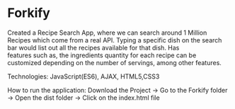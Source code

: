 # Forkify
Created a Recipe Search App, where we can search around 1 Million Recipes which come from a real 
API. Typing a specific dish on the search bar would list out all the recipes available for that dish. Has     
features such as, the ingredients quantity for each recipe can be customized depending on the number of 
servings, among other features.

Technologies: JavaScript(ES6), AJAX, HTML5,CSS3

How to run the application: 
Download the Project -> Go to the Forkify folder ->  Open the dist folder -> Click on the index.html file
